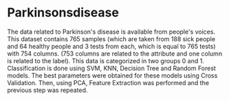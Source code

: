 # Parkinsonsdisease
The data related to Parkinson's disease is available from people's voices. 
This dataset contains 765 samples (which are taken from 188 sick people and 64 healthy people and 3 tests from each, 
which is equal to 765 tests) with 754 columns. (753 columns are related to the attribute and one column is related to the label).
This data is categorized in two groups 0 and 1.
Classification is done using SVM, KNN, Decision Tree and Random Forest models. The best parameters were obtained for these models
using Cross Validation. Then, using PCA, Feature Extraction was performed and the previous step was repeated.
